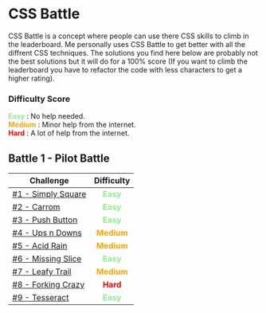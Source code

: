 # CSS Battle

CSS Battle is a concept where people can use there CSS skills to climb in the leaderboard. Me personally uses CSS Battle to get better with all the diffrent CSS techniques. The solutions you find here below are probably not the best solutions but it will do for a 100% score (If you want to climb the leaderboard you have to refactor the code with less characters to get a higher rating).

### Difficulty Score

<span style="color: lightgreen"><b>Easy</b></span> : No help needed.<br>
<span style="color: orange"><b>Medium</b></span> : Minor help from the internet. <br>
<span style="color: red"><b>Hard</b></span> : A lot of help from the internet.

## Battle 1 - Pilot Battle

| Challenge                                                                                                                                      |                     Difficulty                     |
| ---------------------------------------------------------------------------------------------------------------------------------------------- | :------------------------------------------------: |
| [#1 - Simply Square](https://github.com/yorickcleerbout/CSS-Battle/blob/main/Battle%20%231%20-%20Pilot%20Battle/%231%20-%20Simply%20Square.md) | <span style="color: lightgreen"><b>Easy</b></span> |
| [#2 - Carrom](https://github.com/yorickcleerbout/CSS-Battle/blob/main/Battle%20%231%20-%20Pilot%20Battle/%232%20-%20Carrom.md)                 | <span style="color: lightgreen"><b>Easy</b></span> |
| [#3 - Push Button](https://github.com/yorickcleerbout/CSS-Battle/blob/main/Battle%20%231%20-%20Pilot%20Battle/%233%20-%20Push%20Button.md)     | <span style="color: lightgreen"><b>Easy</b></span> |
| [#4 - Ups n Downs](https://github.com/yorickcleerbout/CSS-Battle/blob/main/Battle%20%231%20-%20Pilot%20Battle/%234%20-%20Ups%20n%20Downs.md)   |  <span style="color: orange"><b>Medium</b></span>  |
| [#5 - Acid Rain](https://github.com/yorickcleerbout/CSS-Battle/blob/main/Battle%20%231%20-%20Pilot%20Battle/%235%20-%20Acid%20Rain.md)         |  <span style="color: orange"><b>Medium</b></span>  |
| [#6 - Missing Slice](https://github.com/yorickcleerbout/CSS-Battle/blob/main/Battle%20%231%20-%20Pilot%20Battle/%236%20-%20Missing%20Slice.md) | <span style="color: lightgreen"><b>Easy</b></span> |
| [#7 - Leafy Trail](https://github.com/yorickcleerbout/CSS-Battle/blob/main/Battle%20%231%20-%20Pilot%20Battle/%237%20-%20Leafy%20Trail.md)     |  <span style="color: orange"><b>Medium</b></span>  |
| [#8 - Forking Crazy](https://github.com/yorickcleerbout/CSS-Battle/blob/main/Battle%20%231%20-%20Pilot%20Battle/%238%20-%20Forking%20Crazy.md) |    <span style="color: red"><b>Hard</b></span>     |
| [#9 - Tesseract](https://github.com/yorickcleerbout/CSS-Battle/blob/main/Battle%20%231%20-%20Pilot%20Battle/%239%20-%20Tesseract.md)           | <span style="color: lightgreen"><b>Easy</b></span> |
